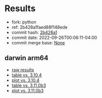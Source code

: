 # Results

- fork: python
- ref: 2b428a1faed88f148ede
- commit hash: [2b428a1](https://github.com/python/cpython/commit/2b428a1)
- commit date: 2022-09-26T00:06:11-04:00
- commit merge base: [None](https://github.com/python/cpython/commit/None)

## darwin arm64

- [raw results](bm-20220926-darwin-arm64-python-2b428a1faed88f148ede-3.12.0a0-2b428a1.json)
- [table vs. 3.10.4](bm-20220926-darwin-arm64-python-2b428a1faed88f148ede-3.12.0a0-2b428a1-vs-3.10.4.md)
- [plot vs. 3.10.4](bm-20220926-darwin-arm64-python-2b428a1faed88f148ede-3.12.0a0-2b428a1-vs-3.10.4.png)
- [table vs. 3.11.0b3](bm-20220926-darwin-arm64-python-2b428a1faed88f148ede-3.12.0a0-2b428a1-vs-3.11.0b3.md)
- [plot vs. 3.11.0b3](bm-20220926-darwin-arm64-python-2b428a1faed88f148ede-3.12.0a0-2b428a1-vs-3.11.0b3.png)

